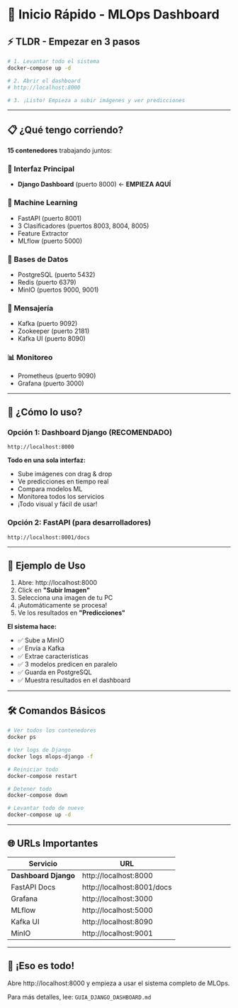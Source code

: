 # 🚀 Inicio Rápido - MLOps Dashboard

## ⚡ TLDR - Empezar en 3 pasos

```bash
# 1. Levantar todo el sistema
docker-compose up -d

# 2. Abrir el dashboard
# http://localhost:8000

# 3. ¡Listo! Empieza a subir imágenes y ver predicciones
```

---

## 📋 ¿Qué tengo corriendo?

**15 contenedores** trabajando juntos:

### 🎨 Interfaz Principal
- **Django Dashboard** (puerto 8000) ← **EMPIEZA AQUÍ**

### 🤖 Machine Learning
- FastAPI (puerto 8001)
- 3 Clasificadores (puertos 8003, 8004, 8005)
- Feature Extractor
- MLflow (puerto 5000)

### 💾 Bases de Datos
- PostgreSQL (puerto 5432)
- Redis (puerto 6379)
- MinIO (puertos 9000, 9001)

### 📡 Mensajería
- Kafka (puerto 9092)
- Zookeeper (puerto 2181)
- Kafka UI (puerto 8090)

### 📊 Monitoreo
- Prometheus (puerto 9090)
- Grafana (puerto 3000)

---

## 🎯 ¿Cómo lo uso?

### Opción 1: Dashboard Django (RECOMENDADO)
```
http://localhost:8000
```
**Todo en una sola interfaz:**
- Sube imágenes con drag & drop
- Ve predicciones en tiempo real
- Compara modelos ML
- Monitorea todos los servicios
- ¡Todo visual y fácil de usar!

### Opción 2: FastAPI (para desarrolladores)
```
http://localhost:8001/docs
```

---

## 📸 Ejemplo de Uso

1. Abre: http://localhost:8000
2. Click en **"Subir Imagen"**
3. Selecciona una imagen de tu PC
4. ¡Automáticamente se procesa!
5. Ve los resultados en **"Predicciones"**

**El sistema hace:**
- ✅ Sube a MinIO
- ✅ Envía a Kafka
- ✅ Extrae características
- ✅ 3 modelos predicen en paralelo
- ✅ Guarda en PostgreSQL
- ✅ Muestra resultados en el dashboard

---

## 🛠️ Comandos Básicos

```bash
# Ver todos los contenedores
docker ps

# Ver logs de Django
docker logs mlops-django -f

# Reiniciar todo
docker-compose restart

# Detener todo
docker-compose down

# Levantar todo de nuevo
docker-compose up -d
```

---

## 🌐 URLs Importantes

| Servicio | URL |
|----------|-----|
| **Dashboard Django** | http://localhost:8000 |
| FastAPI Docs | http://localhost:8001/docs |
| Grafana | http://localhost:3000 |
| MLflow | http://localhost:5000 |
| Kafka UI | http://localhost:8090 |
| MinIO | http://localhost:9001 |

---

## 🎉 ¡Eso es todo!

Abre http://localhost:8000 y empieza a usar el sistema completo de MLOps.

Para más detalles, lee: `GUIA_DJANGO_DASHBOARD.md`
